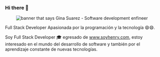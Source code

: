 ### Hi there 👋
<p align="center">
<img src="https://github.com/Gina Suarez/random_images/blob/main/paosu95.png?raw=true" alt="banner that says Gina Suarez - Software development enfineer">
 </p>

Full Stack Developer
Apasionada por la programación y la tecnología 😄😄.

Soy Full Stack Developer 🎓 egresado de www.soyhenry.com, estoy interesado en el mundo del desarrollo de software y también por el aprendizaje constante de nuevas tecnologías.





